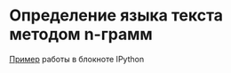 # Определение языка текста методом n-грамм

[Пример](https://github.com/drafterleo/LanguageClassification/blob/master/Language_Classification.ipynb) работы в блокноте IPython
